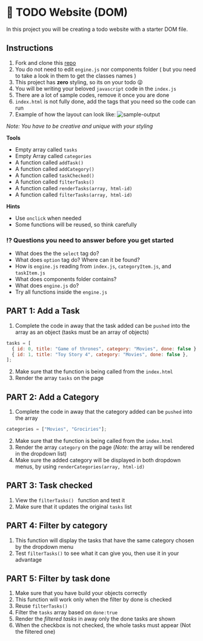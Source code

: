 # 📝 TODO Website (DOM)

In this project you will be creating a todo website with a starter DOM file.

## Instructions

1. Fork and clone this [repo](https://github.com/JoinCODED/TASK-todo-app)
2. You do not need to edit `engine.js` nor components folder ( but you need to take a look in them to get the classes names )
3. This project has **zero** styling, so its on your todo 😜
4. You will be writing your beloved `javascript` code in the `index.js`
5. There are a lot of sample codes, remove it once you are done
6. `index.html` is not fully done, add the tags that you need so the code can run
7. Example of how the layout can look like:
   ![sample-output](https://i.ibb.co/X70ZNTm/MP.png)

_Note: You have to be creative and unique with your styling_

**Tools**

- Empty array called `tasks`
- Empty Array called `categories`
- A function called `addTask()`
- A function called `addCategory()`
- A function called `taskChecked()`
- A function called `filterTasks()`
- A function called `renderTasks(array, html-id)`
- A function called `filterTasks(array, html-id)`

**Hints**

- Use `onclick` when needed
- Some functions will be reused, so think carefully

### ⁉️ Questions you need to answer before you get started

- What does the the `select` tag do?
- What does `option` tag do? Where can it be found?
- How is `engine.js` reading from `index.js`, `categoryItem.js`, and `taskItem.js`
- What does components folder contains?
- What does `engine.js` do?
- Try all functions inside the `engine.js`

## PART 1: Add a Task

1. Complete the code in away that the task added can be `pushed` into the array as an object (tasks must be an array of objects)

```javascript
tasks = [
  { id: 0, title: "Game of thrones", category: "Movies", done: false },
  { id: 1, title: "Toy Story 4", category: "Movies", done: false },
];
```

2. Make sure that the function is being called from the `index.html`
3. Render the array `tasks` on the page

## PART 2: Add a Category

1. Complete the code in away that the category added can be `pushed` into the array

```javascript
categories = ["Movies", "Grociries"];
```

2. Make sure that the function is being called from the `index.html`
3. Render the array `category` on the page
   (_Note:_ the array will be rendered in the dropdown list)
4. Make sure the added category will be displayed in both dropdown menus, by using `renderCategories(array, html-id)`

## PART 3: Task checked

1. View the `filterTasks() ` function and test it
2. Make sure that it updates the original `tasks` list

## PART 4: Filter by category

1. This function will display the tasks that have the same category chosen by the dropdown menu
2. Test `filterTasks()` to see what it can give you, then use it in your advantage

## PART 5: Filter by task done

1. Make sure that you have build your objects correctly
2. This function will work only when the filter by done is checked
3. Reuse `filterTasks()`
4. Filter the `tasks` array based on `done:true`
5. Render the _filtered tasks_ in away only the done tasks are shown
6. When the checkbox is not checked, the whole tasks must appear (Not the filtered one)
